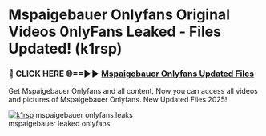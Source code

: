 # Mspaigebauer Onlyfans Original Videos 0nlyFans Leaked - Files Updated! (k1rsp)

<h3>🔴 CLICK HERE 🌐==►► <a href="https://tinyurl.com/2jnfzry5" rel="nofollow">Mspaigebauer Onlyfans Updated Files</a></h3>

Get Mspaigebauer Onlyfans and all content. Now you can access all videos and pictures of Mspaigebauer Onlyfans. New Updated Files 2025!

[![k1rsp](https://i.imgur.com/GyGTBgg.gif)](https://tinyurl.com/2jnfzry5)
mspaigebauer onlyfans leaks<br>
mspaigebauer leaked onlyfans
